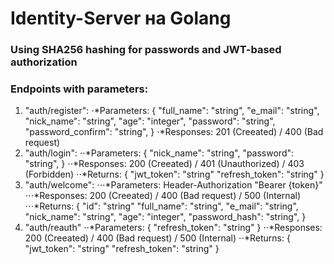 # Identity-Server на Golang
### Using SHA256 hashing for passwords and JWT-based authorization 
### Endpoints with parameters:
1. "auth/register":
⋅*Parameters:
  {
    "full_name":        "string",
    "e_mail":           "string",
    "nick_name":        "string",
    "age":              "integer",
    "password":         "string",
    "password_confirm": "string",
  }
 ⋅*Responses: 201 (Creeated) / 400 (Bad request)
2. "auth/login":
⋅⋅*Parameters:
  {
    "nick_name":        "string",
    "password":         "string",
  }
 ⋅⋅*Responses: 200 (Creeated) / 401 (Unauthorized) / 403 (Forbidden)
 ⋅⋅*Returns:
  {
     "jwt_token":     "string"
     "refresh_token": "string"
  }
3. "auth/welcome":
⋅⋅⋅*Parameters: Header-Authorization "Bearer {token}"
⋅⋅⋅*Responses: 200 (Creeated) / 400 (Bad request) / 500 (Internal)
⋅⋅⋅*Returns:
  {
   "id":                     "string"
   "full_name":              "string",
    "e_mail":                "string",
    "nick_name":             "string",
    "age":                   "integer",
    "password_hash":         "string",
}
4. "auth/reauth"
   ⋅⋅*Parameters:
  {
    "refresh_token": "string"
  }
 ⋅⋅*Responses: 200 (Creeated) / 400 (Bad request) / 500 (Internal)
 ⋅⋅*Returns:
  {
     "jwt_token":     "string"
     "refresh_token": "string"
  }
